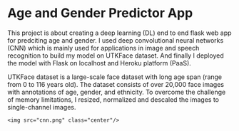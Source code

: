 # Age and Gender Predictor App <br />
This project is about creating a deep learning (DL) end to end flask web app for predciting age and gender. I used deep convolutional neural networks (CNN) which is mainly used for applications in image and speech recognition to build my model on UTKFace dataset. And finally I deployed the model with Flask on localhost and Heroku platform (PaaS).

UTKFace dataset is a large-scale face dataset with long age span (range from 0 to 116 years old). The dataset consists of over 20,000 face images with annotations of age, gender, and ethnicity. To overcome the challenge of memory limitations, I resized, normalized and descaled the images to single-channel images. 

```
<img src="cnn.png" class="center"/>
```


